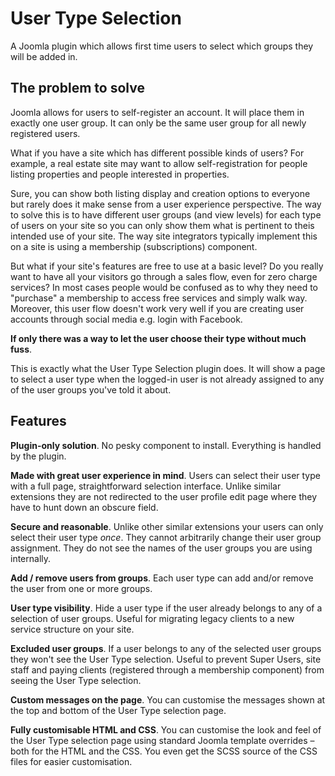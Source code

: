 # User Type Selection

A Joomla plugin which allows first time users to select which groups they will be added in.

## The problem to solve

Joomla allows for users to self-register an account. It will place them in exactly one user group. It can only be the same user group for all newly registered users.

What if you have a site which has different possible kinds of users? For example, a real estate site may want to allow self-registration for people listing properties and people interested in properties. 

Sure, you can show both listing display and creation options to everyone but rarely does it make sense from a user experience perspective. The way to solve this is to have different user groups (and view levels) for each type of users on your site so you can only show them what is pertinent to theis intended use of your site. The way site integrators typically implement this on a site is using a membership (subscriptions) component. 

But what if your site's features are free to use at a basic level? Do you really want to have all your visitors go through a sales flow, even for zero charge services? In most cases people would be confused as to why they need to "purchase" a membership to access free services and simply walk way. Moreover, this user flow doesn't work very well if you are creating user accounts through social media e.g. login with Facebook.

**If only there was a way to let the user choose their type without much fuss**.

This is exactly what the User Type Selection plugin does. It will show a page to select a user type when the logged-in user is not already assigned to any of the user groups you've told it about. 

## Features

**Plugin-only solution**. No pesky component to install. Everything is handled by the plugin.

**Made with great user experience in mind**. Users can select their user type with a full page, straightforward selection interface. Unlike similar extensions they are not redirected to the user profile edit page where they have to hunt down an obscure field.

**Secure and reasonable**. Unlike other similar extensions your users can only select their user type _once_. They cannot arbitrarily change their user group assignment. They do not see the names of the user groups you are using internally.

**Add / remove users from groups**. Each user type can add and/or remove the user from one or more groups.

**User type visibility**. Hide a user type if the user already belongs to any of a selection of user groups. Useful for migrating legacy clients to a new service structure on your site.

**Excluded user groups**. If a user belongs to any of the selected user groups they won't see the User Type selection. Useful to prevent Super Users, site staff and paying clients (registered through a membership component) from seeing the User Type selection.

**Custom messages on the page**. You can customise the messages shown at the top and bottom of the User Type selection page.

**Fully customisable HTML and CSS**. You can customise the look and feel of the User Type selection page using standard Joomla template overrides –both for the HTML and the CSS. You even get the SCSS source of the CSS files for easier customisation.